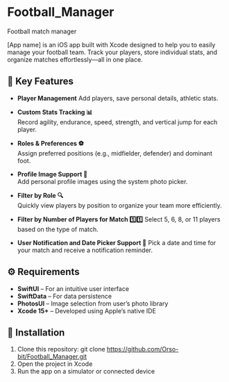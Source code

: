 # Football_Manager

Football match manager

[App name] is an iOS app built with Xcode designed to help you to easily manage your football team. Track your players, store individual stats, and organize matches effortlessly—all in one place.

## 🌟 Key Features

- **Player Management**
  Add players, save personal details, athletic stats.

- **Custom Stats Tracking 📊**  
  Record agility, endurance, speed, strength, and vertical jump for each player.

- **Roles & Preferences ⚽**  
  Assign preferred positions (e.g., midfielder, defender) and dominant foot.

- **Profile Image Support 👤**  
  Add personal profile images using the system photo picker.

- **Filter by Role 🔍**  
  Quickly view players by position to organize your team more efficiently. 
  
- **Filter by Number of Players for Match 1️⃣1️⃣**
  Select 5, 6, 8, or 11 players based on the type of match.
  
- **User Notification and Date Picker Support 📅**
  Pick a date and time for your match and receive a notification reminder.

## ⚙️ Requirements

- **SwiftUI** – For an intuitive user interface
- **SwiftData** – For data persistence
- **PhotosUI** – Image selection from user’s photo library
- **Xcode 15+** – Developed using Apple’s native IDE

## 🔧 Installation

1. Clone this repository: git clone <https://github.com/Orso-bit/Football_Manager.git>
2. Open the project in Xcode
3. Run the app on a simulator or connected device
